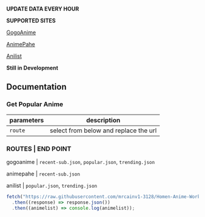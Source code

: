 <b>UPDATE DATA EVERY HOUR</b>

<strong>SUPPORTED SITES</strong>

[GogoAnime](https://https://anitaku.to/home.html)




[AnimePahe](https://animepahe.ru/)

[Anilist](https://anilist.co/)

<strong>Still in Development</strong>

## Documentation

### Get Popular Anime

| parameters   | description       |
| ------------ | ------------------- |
| `route` | select from below and replace the url |

### ROUTES  |   END POINT
 gogoanime |  `recent-sub.json`, `popular.json`, `trending.json`

 animepahe |  `recent-sub.json`

 anilist   |  `popular.json`, `trending.json`

```js
fetch("https://raw.githubusercontent.com/mrcainv1-3128/Homen-Anime-Worker/main/anilist/trending.json")
  .then((response) => response.json())
  .then((animelist) => console.log(animelist));
```
